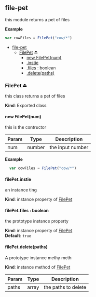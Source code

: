 ## file-pet
this module returns a pet of files

**Example**  
```js
var cowFiles = FilePet("cow/*")
```

* [file-pet](#markdown-header-filepet)
    * [FilePet](#markdown-header-filepet) ⏏
        * [new FilePet(num)](#markdown-header-new-filepetnum)
        * [.instie](#markdown-header-filepetinstie)
        * [.files](#markdown-header-filepetfiles-boolean) : boolean
        * [.delete(paths)](#markdown-header-filepetdeletepaths)

### FilePet ⏏
this class returns a pet of files

**Kind**: Exported class  
#### new FilePet(num)
this is the contructor


| Param | Type | Description |
| --- | --- | --- |
| num | number | the input number |

**Example**  
```js
  var cowFiles = FilePet("cow/*")
  ```
  
#### filePet.instie
an instance ting

**Kind**: instance property of [FilePet](#markdown-header-new-filepetnum)  
#### filePet.files : boolean
the prototype instance property

**Kind**: instance property of [FilePet](#markdown-header-new-filepetnum)  
**Default**: `true`  
#### filePet.delete(paths)
A prototype instance methy meth

**Kind**: instance method of [FilePet](#markdown-header-new-filepetnum)  

| Param | Type | Description |
| --- | --- | --- |
| paths | array | the paths to delete |

